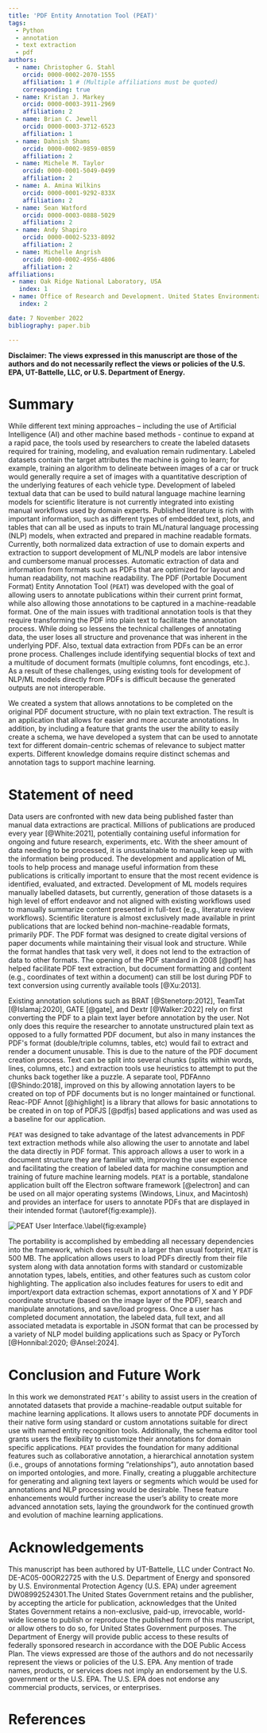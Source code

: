 ```yaml
---
title: 'PDF Entity Annotation Tool (PEAT)'
tags:
  - Python
  - annotation
  - text extraction
  - pdf
authors:
  - name: Christopher G. Stahl
    orcid: 0000-0002-2070-1555
    affiliation: 1 # (Multiple affiliations must be quoted)
    corresponding: true
  - name: Kristan J. Markey
    orcid: 0000-0003-3911-2969
    affiliation: 2
  - name: Brian C. Jewell
    orcid: 0000-0003-3712-6523
    affiliation: 1
  - name: Dahnish Shams
    orcid: 0000-0002-9859-0859
    affiliation: 2
  - name: Michele M. Taylor
    orcid: 0000-0001-5049-0499
    affiliation: 2
  - name: A. Amina Wilkins
    orcid: 0000-0001-9292-833X
    affiliation: 2
  - name: Sean Watford
    orcid: 0000-0003-0888-5029
    affiliation: 2
  - name: Andy Shapiro
    orcid: 0000-0002-5233-8092
    affiliation: 2
  - name: Michelle Angrish
    orcid: 0000-0002-4956-4806
    affiliation: 2
affiliations:
 - name: Oak Ridge National Laboratory, USA
   index: 1
 - name: Office of Research and Development. United States Environmental Protection Agency
   index: 2

date: 7 November 2022
bibliography: paper.bib

---
```


**Disclaimer: The views expressed in this manuscript are those of the authors and do not necessarily reflect the views or policies of the U.S. EPA, UT-Battelle, LLC, or U.S. Department of Energy.**

# Summary

While different text mining approaches – including the use of Artificial Intelligence (AI) and other machine based methods - continue to expand at a rapid pace, the tools used by researchers to create the labeled datasets required for training, modeling, and evaluation remain rudimentary. Labeled datasets contain the target attributes the machine is going to learn; for example, training an algorithm to delineate between images of a car or truck would generally require a set of images with a quantitative description of the underlying features of each vehicle type. Development of labeled textual data that can be used to build natural language machine learning models for scientific literature is not currently integrated into existing manual workflows used by domain experts. Published literature is rich with important information, such as different types of embedded text, plots, and tables that can all be used as inputs to train ML/natural language processing (NLP) models, when extracted and prepared in machine readable formats. Currently, both normalized data extraction of use to domain experts and extraction to support development of ML/NLP models are labor intensive and cumbersome manual processes. Automatic extraction of data and information from formats such as PDFs  that are optimized for layout and human readability, not machine readability. The PDF (Portable Document Format) Entity Annotation Tool (`PEAT`) was developed with the goal of allowing users to annotate publications within their current print format, while also allowing those annotations to be captured in a machine-readable format. One of the main issues with traditional annotation tools is that they require transforming the PDF into plain text to facilitate the annotation process. While doing so lessens the technical challenges of annotating data, the user loses all structure and provenance that was inherent in the underlying PDF. Also, textual data extraction from PDFs can be an error prone process. Challenges include identifying sequential blocks of text and a multitude of document formats (multiple columns, font encodings, etc.). As a result of these challenges, using existing tools for development of NLP/ML models directly from PDFs is difficult because the generated outputs are not interoperable.

We created a system that allows annotations to be completed on the original PDF document structure, with no plain text extraction. The result is an application that allows for easier and more accurate annotations. In addition, by including a feature that grants the user the ability to easily create a schema, we have developed a system that can be used to annotate text for different domain-centric schemas of relevance to subject matter experts. Different knowledge domains require distinct schemas and annotation tags to support machine learning.

# Statement of need

Data users are confronted with new data being published faster than manual data extractions are practical. Millions of publications are produced every year [@White:2021], potentially containing useful information for ongoing and future research, experiments, etc. With the sheer amount of data needing to be processed, it is unsustainable to manually keep up with the information being produced. 
The development and application of ML tools to help process and manage useful information from these publications is critically important to ensure that the most recent evidence is identified, evaluated, and extracted. Development of ML models requires manually labelled datasets, but currently, generation of those datasets is a high level of effort endeavor and not aligned with existing workflows used to manually summarize content presented in full-text (e.g., literature review workflows). Scientific literature is almost exclusively made available in print publications that are locked behind non-machine-readable formats, primarily PDF. The PDF format was designed to create digital versions of paper documents while maintaining their visual look and structure. While the format handles that task very well, it does not lend to the extraction of data to other formats. The opening of the PDF standard in 2008 [@pdf] has helped facilitate PDF text extraction, but document formatting and content (e.g., coordinates of text within a document) can still be lost during PDF to text conversion using currently available tools [@Xu:2013].

Existing annotation solutions such as BRAT [@Stenetorp:2012], TeamTat [@Islamaj:2020], GATE [@gate], and Dextr [@Walker:2022] rely on first converting the PDF to a plain text layer before annotation by the user. Not only does this require the researcher to annotate unstructured plain text as opposed to a fully formatted PDF document, but also in many instances the PDF's format (double/triple columns, tables, etc) would fail to extract and render a document unusable. This is due to the nature of the PDF document creation process. Text can be split into several chunks (splits within words, lines, columns, etc.) and extraction tools use heuristics to attempt to put the chunks back together like a puzzle. A separate tool, PDFAnno [@Shindo:2018], improved on this by allowing annotation layers to be created on top of PDF documents but is no longer maintained or functional. Reac-PDF Annot [@highlight] is a library that allows for basic annotations to be created in on top of PDFJS [@pdfjs] based applications and was used as a baseline for our application.

`PEAT` was designed to take advantage of the latest advancements in PDF text extraction methods while also allowing the user to annotate and label the data directly in PDF format. This approach allows a user to work in a document structure they are familiar with, improving the user experience and facilitating the creation of labeled data for machine consumption and training of future machine learning models.
`PEAT` is a portable, standalone application built off the Electron software framework [@electron] and can be used on all major operating systems (Windows, Linux, and Macintosh) and provides an interface for users to annotate PDFs that are displayed in their intended format (\autoref{fig:example}). 

![PEAT User Interface.\label{fig:example}](figure.png)

The portability is accomplished by embedding all necessary dependencies into the framework, which does result in a larger than usual footprint, `PEAT` is 500 MB. The application allows users to load PDFs directly from their file system along with data annotation forms with standard or customizable annotation types, labels, entities, and other features such as custom color highlighting. The application also includes features for users to edit and import/export data extraction schemas, export annotations of X and Y PDF coordinate structure (based on the image layer of the PDF), search and manipulate annotations, and save/load progress. Once a user has completed document annotation, the labeled data, full text, and all associated metadata is exportable in JSON format that can be processed by a variety of NLP model building applications such as Spacy or PyTorch [@Honnibal:2020; @Ansel:2024].

# Conclusion and Future Work

In this work we demonstrated `PEAT’s` ability to assist users in the creation of annotated datasets that provide a machine-readable output suitable for machine learning applications. It allows users to annotate PDF documents in their native form using standard or custom annotations suitable for direct use with named entity recognition tools. Additionally, the schema editor tool grants users the flexibility to customize their annotations for domain specific applications. `PEAT` provides the foundation for many additional features such as collaborative annotation, a hierarchical annotation system (i.e., groups of annotations forming “relationships”), auto annotation based on imported ontologies, and more. Finally, creating a pluggable architecture for generating and aligning text layers or segments which would be used for annotations and NLP processing would be desirable. These feature enhancements would further increase the user’s ability to create more advanced annotation sets, laying the groundwork for the continued growth and evolution of machine learning applications. 

# Acknowledgements

This manuscript has been authored by UT-Battelle, LLC under Contract No. DE-AC05-00OR22725 with the U.S. Department of Energy and sponsored by U.S. Environmental Protection Agency (U.S. EPA) under agreement DW08992524301.The United States Government retains and the publisher, by accepting the article for publication, acknowledges that the United States Government retains a non-exclusive, paid-up, irrevocable, world-wide license to publish or reproduce the published form of this manuscript, or allow others to do so, for United States Government purposes. The Department of Energy will provide public access to these results of federally sponsored research in accordance with the DOE Public Access Plan.
The views expressed are those of the authors and do not necessarily represent the views or policies of the U.S. EPA. Any mention of trade names, products, or services does not imply an endorsement by the U.S. government or the U.S. EPA. The U.S. EPA does not endorse any commercial products, services, or enterprises.


# References